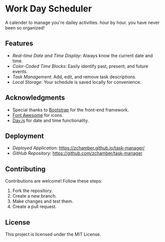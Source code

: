 # Work Day Scheduler

A calender to manage you're dailey activities. hour by hour. you have never been so organized!

## Features

- *Real-time Date and Time Display*: Always know the current date and time.
- *Color-Coded Time Blocks*: Easily identify past, present, and future events.
- *Task Management*: Add, edit, and remove task descriptions.
- *Local Storage*: Your schedule is saved locally for convenience.


## Acknowledgments

- Special thanks to [Bootstrap](https://getbootstrap.com/) for the front-end framework.
- [Font Awesome](https://fontawesome.com/) for icons.
- [Day.js](https://day.js.org/) for date and time functionality.

## Deployment

- *Deployed Application*: https://zchamber.github.io/task-manager/
- *GitHub Repository*: https://github.com/zchamber/task-manager

## Contributing

Contributions are welcome! Follow these steps:

1. Fork the repository.
2. Create a new branch.
3. Make changes and test them.
4. Create a pull request.

## License

This project is licensed under the MIT License.